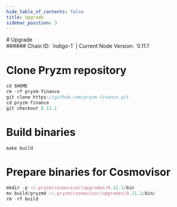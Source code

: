 ```yaml
---
hide_table_of_contents: false
title: Upgrade
sidebar_position: 3
---
```


<div class="h1-with-icon icon-pryzm">
# Upgrade
</div>
###### Chain ID: `indigo-1` | Current Node Version: `0.11.1`


# Clone Pryzm repository
```js
cd $HOME
rm -rf pryzm-finance
git clone https://github.com/pryzm-finance.git
cd pryzm-finance
git checkout 0.11.1
 ```

# Build binaries
```js
make build
 ```

# Prepare binaries for Cosmovisor
```js
mkdir -p ~/.pryzm/cosmovisor/upgrades/0.11.1/bin
mv build/pryzmd ~/.pryzm/cosmovisor/upgrades/0.11.1/bin/
rm -rf build
```